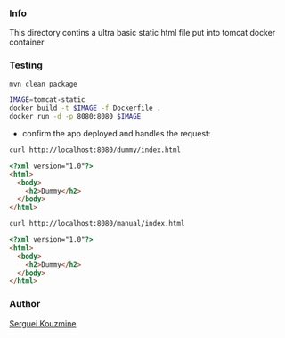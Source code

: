 ### Info

This directory contins a ultra basic static html file put into tomcat docker container

### Testing

```sh
mvn clean package
```

```sh
IMAGE=tomcat-static
docker build -t $IMAGE -f Dockerfile .
docker run -d -p 8080:8080 $IMAGE
```
* confirm the app deployed and handles the request:
```sh
curl http://localhost:8080/dummy/index.html
```
```html
<?xml version="1.0"?>
<html>
  <body>
    <h2>Dummy</h2>
  </body>
</html>
```

```sh
curl http://localhost:8080/manual/index.html
```
```html
<?xml version="1.0"?>
<html>
  <body>
    <h2>Dummy</h2>
  </body>
</html>
```

### Author
[Serguei Kouzmine](kouzmine_serguei@yahoo.com)


